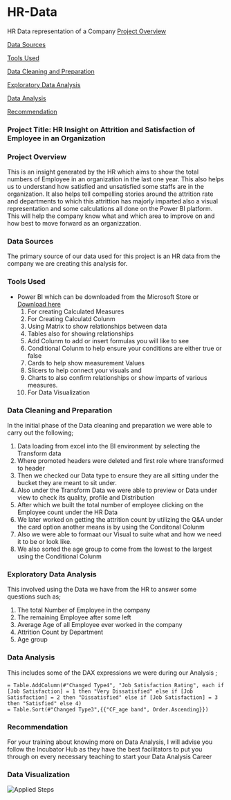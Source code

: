 # HR-Data
HR Data representation of a Company
[Project Overview](#project-overview)

[Data Sources](#data-source)

 [Tools Used](#tool-used)
 
[Data Cleaning and Preparation](#data-cleaning-and-preparation)

 [Exploratory Data Analysis](#exploratory-data-analysis)
 
 [Data Analysis](#data-analysis)
 
 [Recommendation](#recommendation)
 
### Project Title: HR Insight on Attrition and Satisfaction of Employee in an Organization

### Project Overview
This is an insight generated by the HR which aims to show the total numbers of Employee in an organization in the last one year. This also helps us to understand how satisfied and unsatisfied some staffs are in the organization. It also helps tell compelling stories around the attrition rate and departments to which this attrittion has majorly imparted also a visual representation and some calculations all done on the Power BI platform. This will help the company know what and which area to improve on and how best to move forward as an organizzation.

### Data Sources
The primary source of our data used for this project is an HR data from the company we are creating this analysis for.

### Tools Used
- Power BI which can be downloaded from the Microsoft Store or [Download here](https://apps.microsoft.com/detail/9ntxr16hnw1t?launch=true&mode=full&hl=en-us&gl=ng&ocid=bingwebsearch)
  1. For creating Calculated Measures
  2. For Creating Calculatd Colunm
  3. Using Matrix to show relationships between data
  4. Tables also for showing relationships
  5. Add Colunm to add or insert formulas you will like to see
  6. Conditional Colunm to help ensure your conditions are either true or false
  7. Cards to help show measurement Values
  8. Slicers to help connect your visuals and
  9. Charts to also confirm relationships or show imparts of various measures.
  10. For Data Visualization

 ### Data Cleaning and Preparation
 In the initial phase of the Data cleaning and preparation we were able to carry out the following;
  1. Data loading from excel into the BI environment by selecting the Transform data
  2. Where promoted headers were deleted and first role where transformed to header
  3. Then we checked our Data type to ensure they are all sitting under the bucket they are meant to sit under.
  4. Also under the Transform Data we were able to preview or Data under view to check its quality, profile and Distribution
  5. After which we built the total number of employee clicking on the Employee count under the HR Data
  6. We later worked on getting the attrition count by utilizing the Q&A under the card option another means is by using the Conditonal Colunm
  7. Also we were able to formaat our Visual to suite what and how we need it to be or look like.
  8. We also sorted the age group to come from the lowest to the largest using the Conditional Colunm 

### Exploratory Data Analysis
This involved using the Data we have from the HR to answer some questions such as;
 1. The total Number of Employee in the company
 2. The remaining Employee after some left
 3. Average Age of all Employee ever worked in the company
 4. Attrition Count by Department
 5. Age group

 ### Data Analysis
 This includes some of the DAX expressions we were during our Analysis ;
 ```Power BI
= Table.AddColumn(#"Changed Type4", "Job Satisfaction Rating", each if [Job Satisfaction] = 1 then "Very Dissatisfied" else if [Job Satisfaction] = 2 then "Dissatisfied" else if [Job Satisfaction] = 3 then "Satisfied" else 4)
= Table.Sort(#"Changed Type3",{{"CF_age band", Order.Ascending}})
```

### Recommendation
For your training about knowing more on Data Analysis, I will advise you follow the Incubator Hub as they have the best facilitators to put you through on every necessary teaching to start your Data Analysis Career

### Data Visualization

![Applied Steps](https://github.com/user-attachments/assets/2146a628-cefd-4a7a-9ec6-4ef4cbd08744)









